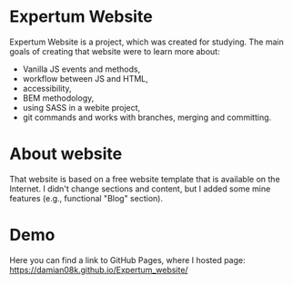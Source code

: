 # Expertum Website

Expertum Website is a project, which was created for studying.
The main goals of creating that website were to learn more about:

-   Vanilla JS events and methods,
-   workflow between JS and HTML,
-   accessibility,
-   BEM methodology,
-   using SASS in a webite project,
-   git commands and works with branches, merging and committing.

# About website

That website is based on a free website template that is available on the Internet.
I didn't change sections and content, but I added some mine features (e.g., functional "Blog" section).

# Demo

Here you can find a link to GitHub Pages, where I hosted page:
<https://damian08k.github.io/Expertum_website/>

